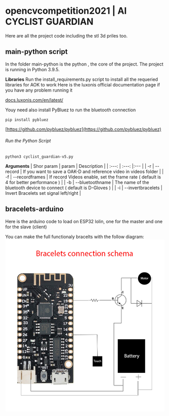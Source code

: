 # opencvcompetition2021 | AI CYCLIST GUARDIAN

Here are all the project code including the stl 3d priles too.

## main-python script

In the folder main-python is the python , the core of the project.
The project is running in Python 3.9.5.

**Libraries**
Run the install_requirements.py script to install all the requeried libraries for AOK to work
Here is the luxonis official documentation page if you have any problem running it

[docs.luxonis.com/en/latest/](https://docs.luxonis.com/en/latest/)

Youy need also install PyBluez to run the bluetooth connection

	pip install pybluez


[https://github.com/pybluez/pybluez](https://github.com/pybluez/pybluez)


###### Run the Python Script

	python3 cyclist_guardian-v5.py


**Arguments**
| Shor param | param | Description |
|     :---:      |     :---:      |:---         |
| -r     | --record  | If you want to save a OAK-D and reference video in videos folder |
| -f     | --recordframes  | If record Videos enable, set the frame rate ( default is 4 for better performance ) |
| -b     | --bluetoothname  | The name of the bluetooth device to connect ( default is D-Gloves ) |
| -i     | --invertbracelets  | Invert Bracelets set signal left/right |


## bracelets-arduino

Here is the arduino code to load on ESP32 lolin, one for the master and one for the slave (client)

You can make the full functionaly bracelts with the follow diagram:
![bracelets diagram](https://github.com/vecnostudioar/opencvcompetition2021/blob/main/bracelets-diagram.jpg)

